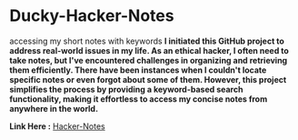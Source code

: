 # Ducky-Hacker-Notes
accessing my short notes with keywords
**I initiated this GitHub project to address real-world issues in my life. As an ethical hacker, I often need to take notes, but I've encountered challenges in organizing and retrieving them efficiently. There have been instances when I couldn't locate specific notes or even forgot about some of them. However, this project simplifies the process by providing a keyword-based search functionality, making it effortless to access my concise notes from anywhere in the world.**

**Link Here :** [Hacker-Notes](https://aathilducky.github.io/hacker-notes.github.io/)
